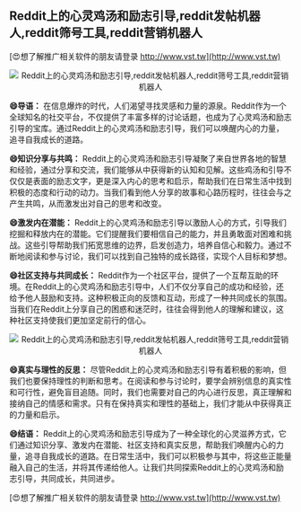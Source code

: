 ## **Reddit上的心灵鸡汤和励志引导,reddit发帖机器人,reddit筛号工具,reddit营销机器人**

[😍想了解推广相关软件的朋友请登录 http://www.vst.tw](http://www.vst.tw)

 <center><img src="https://vst.tw/MP4/tuiguang/png/0.png" alt="Reddit上的心灵鸡汤和励志引导,reddit发帖机器人,reddit筛号工具,reddit营销机器人"></center>

**😄导语：**
在信息爆炸的时代，人们渴望寻找灵感和力量的源泉。Reddit作为一个全球知名的社交平台，不仅提供了丰富多样的讨论话题，也成为了心灵鸡汤和励志引导的宝库。通过Reddit上的心灵鸡汤和励志引导，我们可以唤醒内心的力量，追寻自我成长的道路。

**😄知识分享与共鸣：**
Reddit上的心灵鸡汤和励志引导凝聚了来自世界各地的智慧和经验，通过分享和交流，我们能够从中获得新的认知和见解。这些鸡汤和引导不仅仅是表面的励志文字，更是深入内心的思考和启示，帮助我们在日常生活中找到积极的态度和行动的动力。当我们看到他人分享的故事和心路历程时，往往会与之产生共鸣，从而激发出对自己的思考和改变。

**😄激发内在潜能：**
Reddit上的心灵鸡汤和励志引导以激励人心的方式，引导我们挖掘和释放内在的潜能。它们提醒我们要相信自己的能力，并且勇敢面对困难和挑战。这些引导帮助我们拓宽思维的边界，启发创造力，培养自信心和毅力。通过不断地阅读和参与讨论，我们可以找到自己独特的成长路径，实现个人目标和梦想。

**😄社区支持与共同成长：**
Reddit作为一个社区平台，提供了一个互帮互助的环境。在Reddit上的心灵鸡汤和励志引导中，人们不仅分享自己的成功和经验，还给予他人鼓励和支持。这种积极正向的反馈和互动，形成了一种共同成长的氛围。当我们在Reddit上分享自己的困惑和迷茫时，往往会得到他人的理解和建议，这种社区支持使我们更加坚定前行的信心。

 <center><img src="https://vst.tw/MP4/tuiguang/png/4.png" alt="Reddit上的心灵鸡汤和励志引导,reddit发帖机器人,reddit筛号工具,reddit营销机器人"></center>

**😄真实与理性的反思：**
尽管Reddit上的心灵鸡汤和励志引导有着积极的影响，但我们也要保持理性的判断和思考。在阅读和参与讨论时，要学会辨别信息的真实性和可行性，避免盲目追随。同时，我们也需要对自己的内心进行反思，真正理解和接纳自己的情感和需求。只有在保持真实和理性的基础上，我们才能从中获得真正的力量和启示。

**😄结语：**
Reddit上的心灵鸡汤和励志引导成为了一种全球化的心灵滋养方式，它们通过知识分享、激发内在潜能、社区支持和真实反思，帮助我们唤醒内心的力量，追寻自我成长的道路。在日常生活中，我们可以积极参与其中，将这些正能量融入自己的生活，并将其传递给他人。让我们共同探索Reddit上的心灵鸡汤和励志引导，共同成长，共同进步。

[😍想了解推广相关软件的朋友请登录 http://www.vst.tw](http://www.vst.tw)



